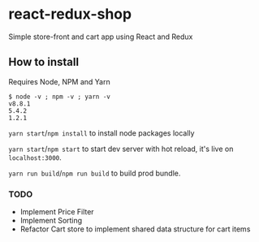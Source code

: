 # react-redux-shop

Simple store-front and cart app using React and Redux

## How to install

Requires Node, NPM and Yarn
```
$ node -v ; npm -v ; yarn -v
v8.8.1
5.4.2
1.2.1
```

`yarn start`/`npm install` to install node packages locally

`yarn start`/`npm start` to start dev server with hot reload, it's live on `localhost:3000`.

`yarn run build`/`npm run build` to build prod bundle.

### TODO

 - Implement Price Filter
 - Implement Sorting
 - Refactor Cart store to implement shared data structure for cart items